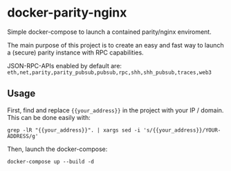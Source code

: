 # docker-parity-nginx

Simple docker-compose to launch a contained parity/nginx enviroment.

The main purpose of this project is to create an easy and fast way to launch a (secure) parity instance with RPC capabilities.

JSON-RPC-APIs enabled by default are: `eth,net,parity,parity_pubsub,pubsub,rpc,shh,shh_pubsub,traces,web3`

## Usage

First, find and replace `{{your_address}}` in the project with your IP / domain. This can be done easily with:

```
grep -lR "{{your_address}}". | xargs sed -i 's/{{your_address}}/YOUR-ADDRESS/g'
```

Then, launch the docker-compose:

```
docker-compose up --build -d
```